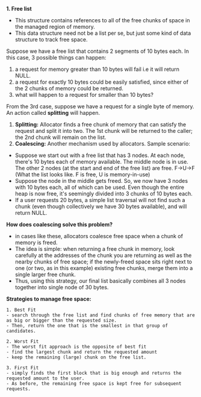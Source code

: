 <b>1. Free list</b>
- This structure contains references to all of the free chunks of space in the managed region of memory. 
- This data structure need not be a list per se, but just some kind of data structure to track free space.

Suppose we have a free list that contains 2 segments of 10 bytes each. In this case, 3 possible things can happen:
1. a request for memory greater than 10 bytes will fail i.e it will return NULL.
2. a request for exactly 10 bytes could be easily satisfied, since either of the 2 chunks of memory could be returned.
3. what will happen to a request for smaller than 10 bytes?

From the 3rd case, suppose we have a request for a single byte of memory. 
An action called <b>splitting</b> will happen.
1. <b>Splitting:</b> Allocator finds a free chunk of memory that can satisfy the request and split it into two. The 1st chunk will be returned to the caller; the 2nd chunk will remain on the list.
2. <b>Coalescing:</b> Another mechanism used by allocators.
Sample scenario:
- Suppose we start out with a free list that has 3 nodes. At each node, there's 10 bytes each of memory available. The middle node is in use. The other 2 nodes (at the start and end of the free list) are free.  F->U->F (What the list looks like. F is free, U is memory-in-use)
- Suppose the node in the middle gets freed. So, we now have 3 nodes with 10 bytes each, all of which can be used. Even though the entire heap is now free, it's seemingly divided into 3 chunks of 10 bytes each.
- If a user requests 20 bytes, a simple list traversal will not find such a chunk (even though collectively we have 30 bytes available), and will return NULL.

<b>How does coalescing solve this problem?</b>
- in cases like these, allocators coalesce free space when a chunk of memory is freed.
- The idea is simple: when returning a free chunk in memory, look carefully at the addresses of the chunk you are returning as well as the nearby chunks of free space; if the newly-freed space sits right next to one (or two, as in this example) existing free chunks, merge them into a single larger free chunk.
- Thus, using this strategy, our final list basically combines all 3 nodes together into single node of 30 bytes.

<b>Strategies to manage free space:</b>

	1. Best Fit
	- search through the free list and find chunks of free memory that are as big or bigger than the requested size. 
	- Then, return the one that is the smallest in that group of candidates.

	2. Worst Fit
	- The worst fit approach is the opposite of best fit 
	- find the largest chunk and return the requested amount 
	- keep the remaining (large) chunk on the free list. 

	3. First Fit
	- simply finds the first block that is big enough and returns the requested amount to the user. 
	- As before, the remaining free space is kept free for subsequent requests.